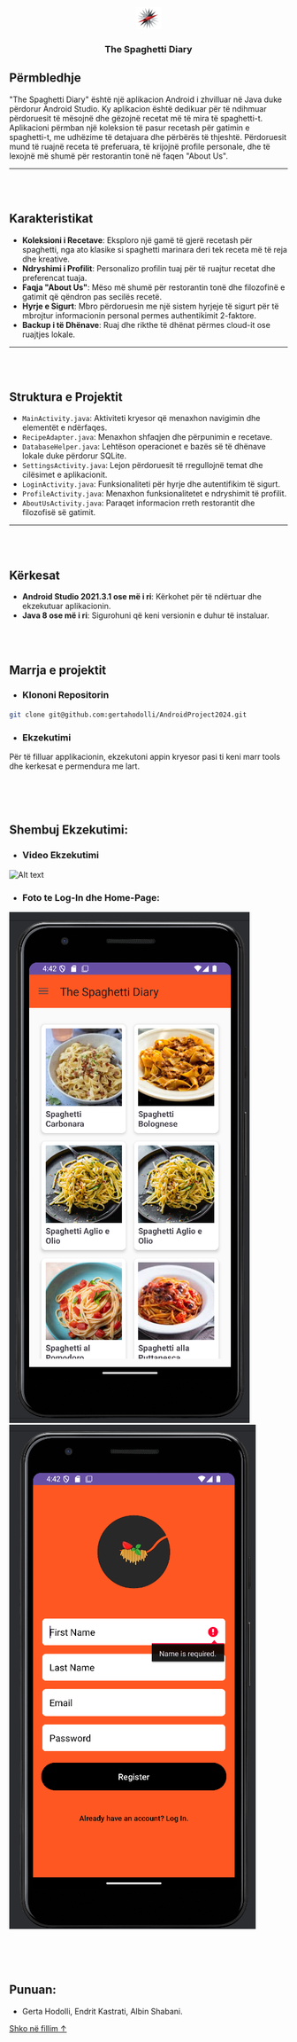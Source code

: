 <p align="center">
  <a href="https://fiek.uni-pr.edu/">
    <img src="app/src/main/res/drawable/logo1.png" alt="Logo" height="40">
  </a>

<h3 align="center">The Spaghetti Diary</h3>
</p>

## Përmbledhje

"The Spaghetti Diary" është një aplikacion Android i zhvilluar në Java duke përdorur Android Studio. Ky aplikacion është dedikuar për të ndihmuar përdoruesit të mësojnë dhe gëzojnë recetat më të mira të spaghetti-t. Aplikacioni përmban një koleksion të pasur recetash për gatimin e spaghetti-t, me udhëzime të detajuara dhe përbërës të thjeshtë. Përdoruesit mund të ruajnë receta të preferuara, të krijojnë profile personale, dhe të lexojnë më shumë për restorantin tonë në faqen "About Us".

---
<br><br>

## Karakteristikat

- **Koleksioni i Recetave**: Eksploro një gamë të gjerë recetash për spaghetti, nga ato klasike si spaghetti marinara deri tek receta më të reja dhe kreative.
- **Ndryshimi i Profilit**: Personalizo profilin tuaj për të ruajtur recetat dhe preferencat tuaja.
- **Faqja "About Us"**: Mëso më shumë për restorantin tonë dhe filozofinë e gatimit që qëndron pas secilës recetë.
- **Hyrje e Sigurt**: Mbro përdoruesin me një sistem hyrjeje të sigurt për të mbrojtur informacionin personal permes authentikimit 2-faktore.
- **Backup i të Dhënave**: Ruaj dhe rikthe të dhënat përmes cloud-it ose ruajtjes lokale.

---
<br><br>

## Struktura e Projektit

- `MainActivity.java`: Aktiviteti kryesor që menaxhon navigimin dhe elementët e ndërfaqes.
- `RecipeAdapter.java`: Menaxhon shfaqjen dhe përpunimin e recetave.
- `DatabaseHelper.java`: Lehtëson operacionet e bazës së të dhënave lokale duke përdorur SQLite.
- `SettingsActivity.java`: Lejon përdoruesit të rregullojnë temat dhe cilësimet e aplikacionit.
- `LoginActivity.java`: Funksionaliteti për hyrje dhe autentifikim të sigurt.
- `ProfileActivity.java`: Menaxhon funksionalitetet e ndryshimit të profilit.
- `AboutUsActivity.java`: Paraqet informacion rreth restorantit dhe filozofisë së gatimit.

---
<br><br>

## Kërkesat

- **Android Studio 2021.3.1 ose më i ri**: Kërkohet për të ndërtuar dhe ekzekutuar aplikacionin.
- **Java 8 ose më i ri**: Sigurohuni që keni versionin e duhur të instaluar.

<br><br>

## Marrja e projektit

- ### Klononi Repositorin

```sh
git clone git@github.com:gertahodolli/AndroidProject2024.git
```

- ### Ekzekutimi

Për të filluar applikacionin, ekzekutoni appin kryesor pasi ti keni marr tools dhe kerkesat e permendura me lart.

<br><br><br>

## Shembuj Ekzekutimi:

- ### Video Ekzekutimi
 ![Alt text](app/src/main/res/drawable/screcord.gif)


- ### Foto te Log-In dhe Home-Page:
 ![Alt text](app/src/main/res/drawable/sc1.png)
 ![Alt text](app/src/main/res/drawable/sc2.png)


<br><br><br>

## Punuan:
- Gerta Hodolli, Endrit Kastrati, Albin Shabani.

<a href="#top">Shko në fillim ↑</a>





